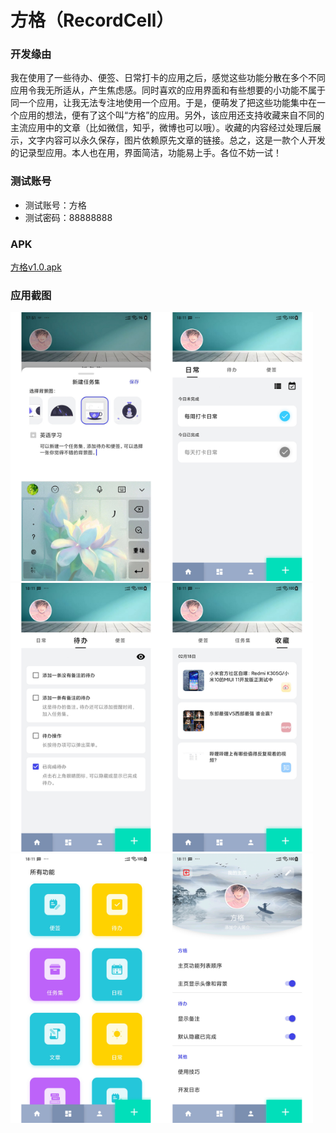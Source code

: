# 方格（RecordCell）

### 开发缘由

我在使用了一些待办、便签、日常打卡的应用之后，感觉这些功能分散在多个不同应用令我无所适从，产生焦虑感。同时喜欢的应用界面和有些想要的小功能不属于同一个应用，让我无法专注地使用一个应用。于是，便萌发了把这些功能集中在一个应用的想法，便有了这个叫“方格”的应用。另外，该应用还支持收藏来自不同的主流应用中的文章（比如微信，知乎，微博也可以哦）。收藏的内容经过处理后展示，文字内容可以永久保存，图片依赖原先文章的链接。总之，这是一款个人开发的记录型应用。本人也在用，界面简洁，功能易上手。各位不妨一试！

### 测试账号

- 测试账号：方格
- 测试密码：88888888

### APK

[方格v1.0.apk](/app/build/outputs/apk/debug/方格v1.0.apk)

### 应用截图

<img src="assets/方格截图 (1).jpg" width="48%" style="float:left;">

<img src="assets/方格截图 (2).jpg" width="48%">

<img src="assets/方格截图 (3).jpg" width="48%" style="float:left;" />

<img src="assets/方格截图 (4).jpg" width="48%" />

<img src="assets/方格截图 (5).jpg" width="48%" style="float:left;" />

<img src="assets/方格截图 (6).jpg" width="48%" />
